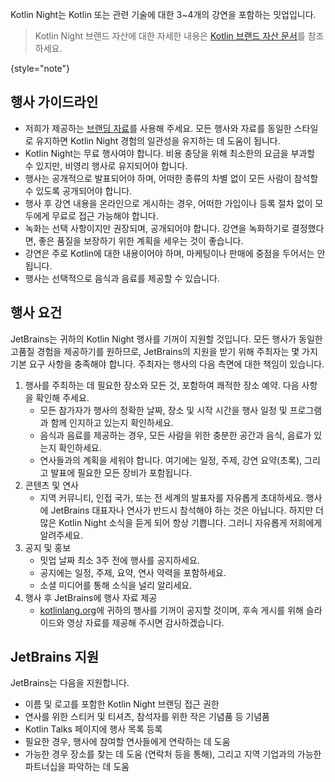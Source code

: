 [//]: # (title: Kotlin Night 가이드라인)

Kotlin Night는 Kotlin 또는 관련 기술에 대한 3~4개의 강연을 포함하는 밋업입니다.

> Kotlin Night 브랜드 자산에 대한 자세한 내용은 [Kotlin 브랜드 자산 문서](kotlin-brand-assets.md#kotlin-night-brand-assets)를 참조하세요.
> 
{style="note"}

## 행사 가이드라인

* 저희가 제공하는 [브랜딩 자료](kotlin-brand-assets.md#kotlin-night-brand-assets)를 사용해 주세요. 모든 행사와 자료를 동일한 스타일로 유지하면 Kotlin Night 경험의 일관성을 유지하는 데 도움이 됩니다.
* Kotlin Night는 무료 행사여야 합니다. 비용 충당을 위해 최소한의 요금을 부과할 수 있지만, 비영리 행사로 유지되어야 합니다.
* 행사는 공개적으로 발표되어야 하며, 어떠한 종류의 차별 없이 모든 사람이 참석할 수 있도록 공개되어야 합니다.
* 행사 후 강연 내용을 온라인으로 게시하는 경우, 어떠한 가입이나 등록 절차 없이 모두에게 무료로 접근 가능해야 합니다.
* 녹화는 선택 사항이지만 권장되며, 공개되어야 합니다. 강연을 녹화하기로 결정했다면, 좋은 품질을 보장하기 위한 계획을 세우는 것이 좋습니다.
* 강연은 주로 Kotlin에 대한 내용이어야 하며, 마케팅이나 판매에 중점을 두어서는 안 됩니다.
* 행사는 선택적으로 음식과 음료를 제공할 수 있습니다.

## 행사 요건

JetBrains는 귀하의 Kotlin Night 행사를 기꺼이 지원할 것입니다. 모든 행사가 동일한 고품질 경험을 제공하기를 원하므로, JetBrains의 지원을 받기 위해 주최자는 몇 가지 기본 요구 사항을 충족해야 합니다. 주최자는 행사의 다음 측면에 대한 책임이 있습니다.

1.  행사를 주최하는 데 필요한 장소와 모든 것, 포함하여 쾌적한 장소 예약. 다음 사항을 확인해 주세요.
    *   모든 참가자가 행사의 정확한 날짜, 장소 및 시작 시간을 행사 일정 및 프로그램과 함께 인지하고 있는지 확인하세요.
    *   음식과 음료를 제공하는 경우, 모든 사람을 위한 충분한 공간과 음식, 음료가 있는지 확인하세요.
    *   연사들과의 계획을 세워야 합니다. 여기에는 일정, 주제, 강연 요약(초록), 그리고 발표에 필요한 모든 장비가 포함됩니다.
2.  콘텐츠 및 연사
    *   지역 커뮤니티, 인접 국가, 또는 전 세계의 발표자를 자유롭게 초대하세요. 행사에 JetBrains 대표자나 연사가 반드시 참석해야 하는 것은 아닙니다. 하지만 더 많은 Kotlin Night 소식을 듣게 되어 항상 기쁩니다. 그러니 자유롭게 저희에게 알려주세요.
3.  공지 및 홍보
    *   밋업 날짜 최소 3주 전에 행사를 공지하세요.
    *   공지에는 일정, 주제, 요약, 연사 약력을 포함하세요.
    *   소셜 미디어를 통해 소식을 널리 알리세요.
4.  행사 후 JetBrains에 행사 자료 제공
    *   [kotlinlang.org](https://kotlinlang.org/community/talks.html)에 귀하의 행사를 기꺼이 공지할 것이며, 후속 게시를 위해 슬라이드와 영상 자료를 제공해 주시면 감사하겠습니다.

## JetBrains 지원

JetBrains는 다음을 지원합니다.

*   이름 및 로고를 포함한 Kotlin Night 브랜딩 접근 권한
*   연사를 위한 스티커 및 티셔츠, 참석자를 위한 작은 기념품 등 기념품
*   Kotlin Talks 페이지에 행사 목록 등록
*   필요한 경우, 행사에 참여할 연사들에게 연락하는 데 도움
*   가능한 경우 장소를 찾는 데 도움 (연락처 등을 통해), 그리고 지역 기업과의 가능한 파트너십을 파악하는 데 도움